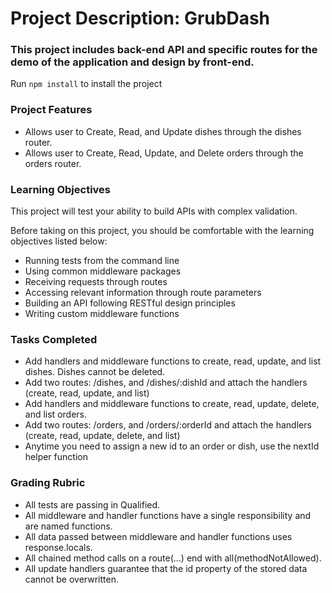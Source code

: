 # Project Description: GrubDash
### This project includes back-end API and specific routes for the demo of the application and design by front-end.

Run `npm install` to install the project

### Project Features
- Allows user to Create, Read, and Update dishes through the dishes router.
- Allows user to Create, Read, Update, and Delete orders through the orders router.

### Learning Objectives
This project will test your ability to build APIs with complex validation. 

Before taking on this project, you should be comfortable with the learning objectives listed below:

- Running tests from the command line
- Using common middleware packages
- Receiving requests through routes
- Accessing relevant information through route parameters
- Building an API following RESTful design principles
- Writing custom middleware functions

### Tasks Completed
- Add handlers and middleware functions to create, read, update, and list dishes. Dishes cannot be deleted.
- Add two routes: /dishes, and /dishes/:dishId and attach the handlers (create, read, update, and list)
- Add handlers and middleware functions to create, read, update, delete, and list orders.
- Add two routes: /orders, and /orders/:orderId and attach the handlers (create, read, update, delete, and list) 
- Anytime you need to assign a new id to an order or dish, use the nextId helper function

### Grading Rubric
- All tests are passing in Qualified.
- All middleware and handler functions have a single responsibility and are named functions.
- All data passed between middleware and handler functions uses response.locals.
- All chained method calls on a route(...) end with all(methodNotAllowed).
- All update handlers guarantee that the id property of the stored data cannot be overwritten.
